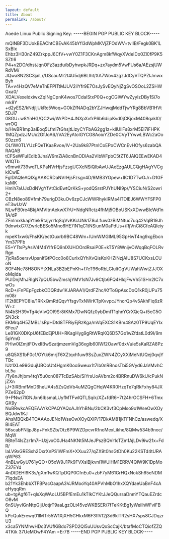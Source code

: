 ```yaml
---
layout: default
title: About
permalink: /about/
---
```


Aoede Linux Public Signing Key:
-----BEGIN PGP PUBLIC KEY BLOCK-----

mQINBF3DUokBEAChtCBEvAK45bYfl3dWpMKVjZFOdWV+tvlIB/Fegk0BK1LSxBIx
Ehbz3H30nZ49ZrkppJ6CfV+vwY0Z1F3CKnAgm8kfWqyXVdeIDo0Zl0fP9K5SZtI6
P4+v2DO/dhstJqnOFz3azdu/bDyhwpkJRDq+zx7aydm5VwFUs6a/AEzsjUWRdVM/
JQwa8N2SC3jaiLr/UScauMr2t4U5dj6BLlht/XA7Wov4zgzJdCyVTQPZlJmwxByh
TA+v4HzQV7eMeTnEFPITtMJUV2ilYfr9E7OsJySvEQyNjZgSvOSOoL2ZSHWGxa0/
XDALVexeldxiwxZqlNgCpnK4wos7CdaIStxP0Q+cgCGIWYwZyyIzDBy1Si7omk8Y
+d2yES2/kNdjljUkRc5Woq+GOkZfNADq2bYZJHwqjMddTjwYRg8BbVB1HVt5DJl7
08GU+w8YnHG/QC2wi/WrPD+4JNXpXvfrP6b6diipKvd0jCKjoxM408qakI0/wrOQ
b/HwBR1mp3aIEoq5Lfml7tGhsjtLlzyCYFbAG2gg1z+klIUllFs8xrM5EI7iFHPK
1MQZpdzJMUx2GfJoA6//VA2EyAtolGYCG8AoixYZDe0CVyTYwwLBWc2aOoS0zzn6
OLfiW0TLYUzFQeTKaaRvoe/IV+2Ua9k87PtnICoEPoCWCnEvHOfys6zabQARAQAB
tCFSeWFuIEdlb3JnaW9mZiA8cnBnODlAa2VlbWFpbC5tZT6JAlQEEwEKAD4WIQTb
v9mwit739wqTLKPaNVrHjsFzsgUCXcNSiQIbAwUJAeEzgAULCQgHAgYVCgkICwIE
FgIDAQIeAQIXgAAKCRDaNVrHjsFzsgv4D/9MB3YOpew+lIC1D7TwOJr+D1GFksMK
Hmih7aUJxDdNVgYfVtCidEwtQrKkS+yodQSrstPJYhUNI9p//YSCiuN/S2owri2+
CBzN8eo89Vfmh79urigD3kuOv6zpCJcWWRhyklRMa4lTOlEJ6WWYFSFP0eT3wUzW
NLwFB0re4BkjAMVItnAekwX7rU+NdgNRctz4fhMj5OBoUSKxXDwwBlcWd1n1A/dP
ZFnImxkkapYtiekRtajyrr1qSqVvKKcUNk1Z8uLfuw0zBlMNtuc7uq42VqlB19Jh
9dnwtxG7/ZwrlcBESo5Mno6HE7lN1qC1tNSiunM0aPdUs+/RjVnCi8CfeAQIeiyk
mpeK1xw6/FhsKK/ectOuxrb9BC48Wm+lUmWMGlML95GpHwT4ng9xgEbcnYm37PFb
E5+YTtsPyAsiV4M4YIfrEQ9nlXUHOOrdRsaiP0E+kT5Y8WnijvOWqqBqFOLRvRgn
7jcRa5oersvUpsnIfGtPOcc0o8CurIxQYhXvQisKoKHZiNzjAIU8S7UCKxsLCUoN
8OF4Nc78H8ONYtXNLa3B2bEPnKh+f7eT96oRbLGIultGgVUWahWwtZJJOXoMqIda
PUlDnjMhJRIgN7pQU5bwZmshjYMV1sN7Jv9Ctjb6FQ4HlcjFwVh51SHn2IC7xwOs
RcD+/FnPEpFgzbkCDQRdw1KJARAA1/QrdFZhc/KfToGpAscDoQ1kR0jUPu75m08r
IT2t8EPYC8Ie/1RKxQmRdQqvYfsgvTxNWrKTpKvvpcJYncrQp4v5AkhFiq6zRW+z
Ni4bSH39vTg4cVIvQOI9Sr8tKMx7DwNQfz0ybDmIT1qhnYCrXQcQ+t5cG5OSN3ck
EKMrq4H5ZMBL1sRpHDtd8TFRiyEjRzKga/mVqEXCS1KBm48Az0TP9UqEYIx6Feu7
Le81GK0DKpU6fEBcEjPUH+RKagHyg9gRtWRqKQ6D57Go1wZfdatL0d9I/9m5pYmG
PHlw0IZmjtFOvxIIBwSzatjmzemVig36xglb60lWf2Oawf0dxVuie5sKaRZA8Pz9
u8Q5XS1bF0c1/OYtk6mrjT6XZtqxh1uw9SsZuxZWN4ZCyXXiMeNtUQej0qvjYTBc
lUz1XLe99GdujUBOoUt4HgmK0ooSweux1t7Ib0nRBnosTbi5GVyd6JaVMvhCbL5a
/Ty8nJhjbm4tqY5u0cn087TcBzSAb/SiYrsUoAVbm2c4BRRnuDW6kU/cPukNjZXn
jJ+3iRBmfMnD6heUA4s5ZsQdVb4uMZQgCHqW4KR0HzqTe7qRkFxhy84JXPZe62pD
9+PNw/7lGNJxn6IbsmaLUyfMTFwlQTLSqik/XZ+fdR6+7t24hrOCSFH+6TmxGX9y
NuBRwkcAEQEAAYkCPAQYAQoAJhYhBNu/2bCK3vf3CpMso9o1WseOwXOyBQJdw1KJ
AhsMBQkB4TOAAAoJENo1WseOwXOyQXIP/17DkAM81jkTFNhCz/aswedq/XBI4EAT
56scabFNljpJ8p+FnkSZb/Otz6P9WZDpcvrRfnoMexLikhe/8QMw534b9noc/MqW
RBteT4lsZzr1m7HUzjvxO0JHa4NKNt5MJeJPszBQVr1cTZm1AjLDv9iw21x+FdR/
IaLV9xGRESsh2DxrXnPS1WFmX+XXuu27/qZX9t0hsGtDh0Ku22KSTd4tURAqWP63
4nBLwGyU761yQO+O5xW9J1Pk9FVXslBjkvni1WUlHM1ERRV4QIW9K1DpMoZ37EYd
4nDtDEHI9K3s/gXm1wKQTpDQP0CfnEu0+zbF7yM61GrHQxNokSh65eNDM71qdsEA
b21Yk3EhbbXTFBPacOaapA3VJRMooYq40APVhMbO1hxXQYdaeUaBnF4cAeHyqqRm
ub+tgAgf6T+qlsXqWAoLU5BFfEmEu1kTIkCYKtJJeQQursaDnmYTQauEZrdcO8vM
6nSUyvIGnNtpGijUotjrT9aaLgzOLt45vzWKBSER/7fTeKKtBg1yWeilhWFviFBQ
kPcQukErewq01lMTr55W1XjXH5GHkxM6F3flVf2j3d6klTR2sHX7sps8CJDqzrU3
x3ca5YNMhwHDc3VUfKiBdo7SPD2Ql5uUUsvQxScCajK/btafMoCTQiofZZQ4TKik
37UeMOwF4YAm
=Er7B
-----END PGP PUBLIC KEY BLOCK-----

